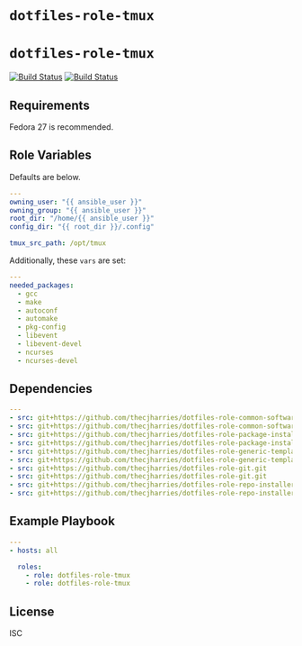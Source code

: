 # `dotfiles-role-tmux`
# `dotfiles-role-tmux`

[![Build Status](https://travis-ci.org/thecjharries/dotfiles-role-tmux.svg?branch=master)](https://travis-ci.org/thecjharries/dotfiles-role-tmux)
[![Build Status](https://travis-ci.org/thecjharries/dotfiles-role-tmux.svg?branch=master)](https://travis-ci.org/thecjharries/dotfiles-role-tmux)

## Requirements

Fedora 27 is recommended.

## Role Variables

Defaults are below.

```yml
---
owning_user: "{{ ansible_user }}"
owning_group: "{{ ansible_user }}"
root_dir: "/home/{{ ansible_user }}"
config_dir: "{{ root_dir }}/.config"

tmux_src_path: /opt/tmux
```

Additionally, these `vars` are set:

```yml
---
needed_packages:
  - gcc
  - make
  - autoconf
  - automake
  - pkg-config
  - libevent
  - libevent-devel
  - ncurses
  - ncurses-devel
```

## Dependencies

```yml
---
- src: git+https://github.com/thecjharries/dotfiles-role-common-software.git
- src: git+https://github.com/thecjharries/dotfiles-role-common-software.git
- src: git+https://github.com/thecjharries/dotfiles-role-package-installer.git
- src: git+https://github.com/thecjharries/dotfiles-role-package-installer.git
- src: git+https://github.com/thecjharries/dotfiles-role-generic-template.git
- src: git+https://github.com/thecjharries/dotfiles-role-generic-template.git
- src: git+https://github.com/thecjharries/dotfiles-role-git.git
- src: git+https://github.com/thecjharries/dotfiles-role-git.git
- src: git+https://github.com/thecjharries/dotfiles-role-repo-installer.git
- src: git+https://github.com/thecjharries/dotfiles-role-repo-installer.git
```

## Example Playbook

```yml
---
- hosts: all

  roles:
    - role: dotfiles-role-tmux
    - role: dotfiles-role-tmux
```

## License

ISC
